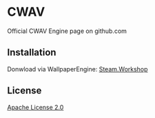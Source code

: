 # CWAV
Official CWAV Engine page on github.com

## Installation

Donwload via WallpaperEngine: [Steam.Workshop](https://steamcommunity.com/sharedfiles/filedetails/?id=1509243786)

## License
[Apache License 2.0](https://choosealicense.com/licenses/apache-2.0/)
